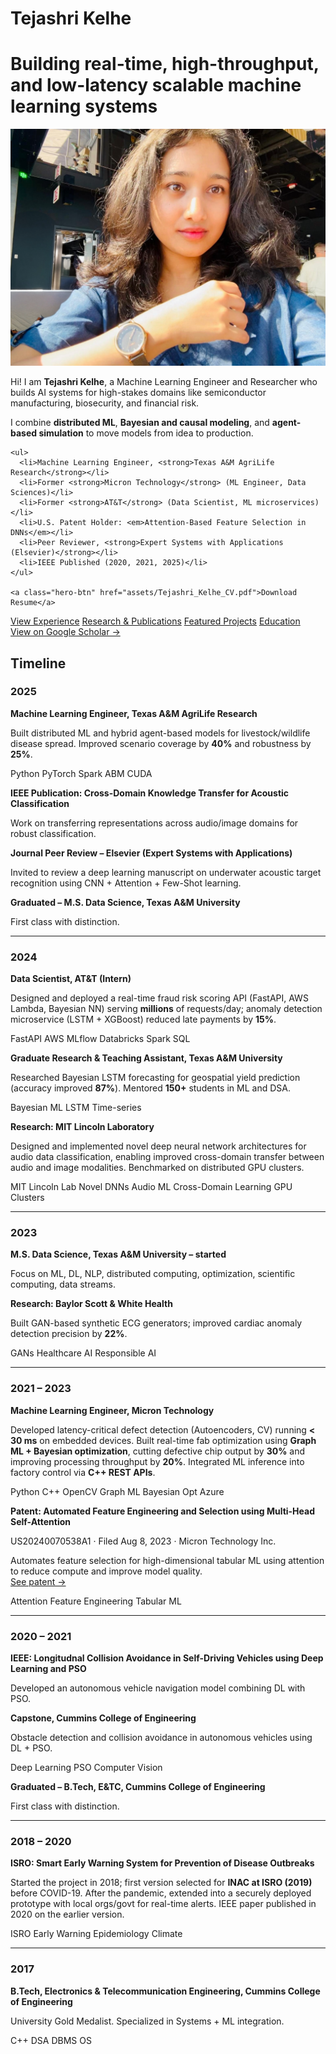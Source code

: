 # Tejashri Kelhe

# Building real-time, high-throughput, and low-latency scalable machine learning systems

<!-- Hero Section -->
<div class="hero-section">

  <!-- Left side: Profile Image -->
  <div class="hero-image">
    <img src="assets/images/profile img website.png" alt="TK" />
  </div>

  <!-- Right side: Intro Text -->
  <div class="hero-text">
    <p>Hi! I am <strong>Tejashri Kelhe</strong>, a Machine Learning Engineer and Researcher who builds AI systems for high-stakes domains like semiconductor manufacturing, biosecurity, and financial risk.</p>
    <p>I combine <strong>distributed ML</strong>, <strong>Bayesian and causal modeling</strong>, and <strong>agent-based simulation</strong> to move models from idea to production.</p>

    <ul>
      <li>Machine Learning Engineer, <strong>Texas A&M AgriLife Research</strong></li>
      <li>Former <strong>Micron Technology</strong> (ML Engineer, Data Sciences)</li>
      <li>Former <strong>AT&T</strong> (Data Scientist, ML microservices)</li>
      <li>U.S. Patent Holder: <em>Attention-Based Feature Selection in DNNs</em></li>
      <li>Peer Reviewer, <strong>Expert Systems with Applications (Elsevier)</strong></li>
      <li>IEEE Published (2020, 2021, 2025)</li>
    </ul>

    <a class="hero-btn" href="assets/Tejashri_Kelhe_CV.pdf">Download Resume</a>
  </div>

</div>

<!-- LEFT SIDE BUTTONS -->
<div class="tk-left-actions">
  <a class="tk-btn" href="experience/">View Experience</a>
  <a class="tk-btn" href="research/">Research & Publications</a>
  <a class="tk-btn" href="projects/">Featured Projects</a>
  <a class="tk-btn" href="education/">Education</a>
</div>

<a class="scholar-btn" href="https://scholar.google.com/citations?view_op=list_works&hl=en&authuser=4&hl=en&user=ztgqzgsAAAAJ&authuser=4" target="_blank">
  View on Google Scholar →
</a>

</div>

</div>


## Timeline

<div class="tk-timeline" markdown="1">

### 2025

**Machine Learning Engineer, Texas A&M AgriLife Research**  

Built distributed ML and hybrid agent-based models for livestock/wildlife disease spread. Improved scenario coverage by **40%** and robustness by **25%**.  

<span class="tag">Python</span> <span class="tag">PyTorch</span> <span class="tag">Spark</span> <span class="tag">ABM</span> <span class="tag">CUDA</span>


**IEEE Publication: Cross-Domain Knowledge Transfer for Acoustic Classification**  

Work on transferring representations across audio/image domains for robust classification.



**Journal Peer Review – Elsevier (Expert Systems with Applications)**  

Invited to review a deep learning manuscript on underwater acoustic target recognition using CNN + Attention + Few-Shot learning.



**Graduated – M.S. Data Science, Texas A&M University**  

First class with distinction.



---



### 2024

**Data Scientist, AT&T (Intern)**  

Designed and deployed a real-time fraud risk scoring API (FastAPI, AWS Lambda, Bayesian NN) serving **millions** of requests/day; anomaly detection microservice (LSTM + XGBoost) reduced late payments by **15%**.  

<span class="tag">FastAPI</span> <span class="tag">AWS</span> <span class="tag">MLflow</span> <span class="tag">Databricks</span> <span class="tag">Spark SQL</span>


**Graduate Research & Teaching Assistant, Texas A&M University**  

Researched Bayesian LSTM forecasting for geospatial yield prediction (accuracy improved **87%**). Mentored **150+** students in ML and DSA.  

<span class="tag">Bayesian ML</span> <span class="tag">LSTM</span> <span class="tag">Time-series</span>


**Research: MIT Lincoln Laboratory**  

Designed and implemented novel deep neural network architectures for audio data classification, enabling improved cross-domain transfer between audio and image modalities. Benchmarked on distributed GPU clusters.  

<span class="tag">MIT Lincoln Lab</span> <span class="tag">Novel DNNs</span> <span class="tag">Audio ML</span> <span class="tag">Cross-Domain Learning</span> <span class="tag">GPU Clusters</span>



---



### 2023

**M.S. Data Science, Texas A&M University – started**  

Focus on ML, DL, NLP, distributed computing, optimization, scientific computing, data streams.


**Research: Baylor Scott & White Health**  

Built GAN-based synthetic ECG generators; improved cardiac anomaly detection precision by **22%**.  

<span class="tag">GANs</span> <span class="tag">Healthcare AI</span> <span class="tag">Responsible AI</span>



---



### 2021 – 2023

**Machine Learning Engineer, Micron Technology**  

Developed latency-critical defect detection (Autoencoders, CV) running **< 30 ms** on embedded devices. Built real-time fab optimization using **Graph ML + Bayesian optimization**, cutting defective chip output by **30%** and improving processing throughput by **20%**. Integrated ML inference into factory control via **C++ REST APIs**.  

<span class="tag">Python</span> <span class="tag">C++</span> <span class="tag">OpenCV</span> <span class="tag">Graph ML</span> <span class="tag">Bayesian Opt</span> <span class="tag">Azure</span>


**Patent: Automated Feature Engineering and Selection using Multi-Head Self-Attention**  

US20240070538A1 · Filed Aug 8, 2023 · Micron Technology Inc.  

Automates feature selection for high-dimensional tabular ML using attention to reduce compute and improve model quality.  
[See patent →](patent.md)  

<span class="tag">Attention</span> <span class="tag">Feature Engineering</span> <span class="tag">Tabular ML</span>



---



### 2020 – 2021

**IEEE: Longitudnal Collision Avoidance in Self-Driving Vehicles using Deep Learning and PSO**  

Developed an autonomous vehicle navigation model combining DL with PSO.


**Capstone, Cummins College of Engineering**  

Obstacle detection and collision avoidance in autonomous vehicles using DL + PSO.  

<span class="tag">Deep Learning</span> <span class="tag">PSO</span> <span class="tag">Computer Vision</span>


**Graduated – B.Tech, E&TC, Cummins College of Engineering**  

First class with distinction.



---



### 2018 – 2020

**ISRO: Smart Early Warning System for Prevention of Disease Outbreaks**  

Started the project in 2018; first version selected for **INAC at ISRO (2019)** before COVID-19. After the pandemic, extended into a securely deployed prototype with local orgs/govt for real-time alerts. IEEE paper published in 2020 on the earlier version.  

<span class="tag">ISRO</span> <span class="tag">Early Warning</span> <span class="tag">Epidemiology</span> <span class="tag">Climate</span>



---



### 2017

**B.Tech, Electronics & Telecommunication Engineering, Cummins College of Engineering**  

University Gold Medalist. Specialized in Systems + ML integration.  

<span class="tag">C++</span> <span class="tag">DSA</span> <span class="tag">DBMS</span> <span class="tag">OS</span>


